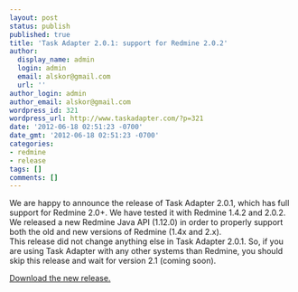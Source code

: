 ```yaml
---
layout: post
status: publish
published: true
title: 'Task Adapter 2.0.1: support for Redmine 2.0.2'
author:
  display_name: admin
  login: admin
  email: alskor@gmail.com
  url: ''
author_login: admin
author_email: alskor@gmail.com
wordpress_id: 321
wordpress_url: http://www.taskadapter.com/?p=321
date: '2012-06-18 02:51:23 -0700'
date_gmt: '2012-06-18 02:51:23 -0700'
categories:
- redmine
- release
tags: []
comments: []
---
```

<p>We are happy to announce the release of Task Adapter 2.0.1, which has full support for Redmine 2.0+. We have tested it with Redmine 1.4.2 and 2.0.2. We released a new Redmine Java API (1.12.0) in order to properly support both the old and new versions of Redmine (1.4x and 2.x).<br />
This release did not change anything else in Task Adapter 2.0.1. So, if you are using Task Adapter with any other systems than Redmine, you should skip this release and wait for version 2.1 (coming soon).</p>
<p><a href="http://www.taskadapter.com&#47;download" title="Download the new release">Download the new release.</a></p>
